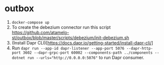# outbox
1. `docker-compose up`
2. To create the debezium connector run this script https://github.com/atamelo-st/outbox/blob/master/scripts/debezium/init-debezium.sh
3. (Install Dapr CLI)[https://docs.dapr.io/getting-started/install-dapr-cli/]
4. Run `dapr run --app-id dapr-listener --app-port 5076 --dapr-http-port 3602 --dapr-grpc-port 60002 --components-path ../components -- dotnet run --urls="http://0.0.0.0:5076"` to run Dapr consumer.
